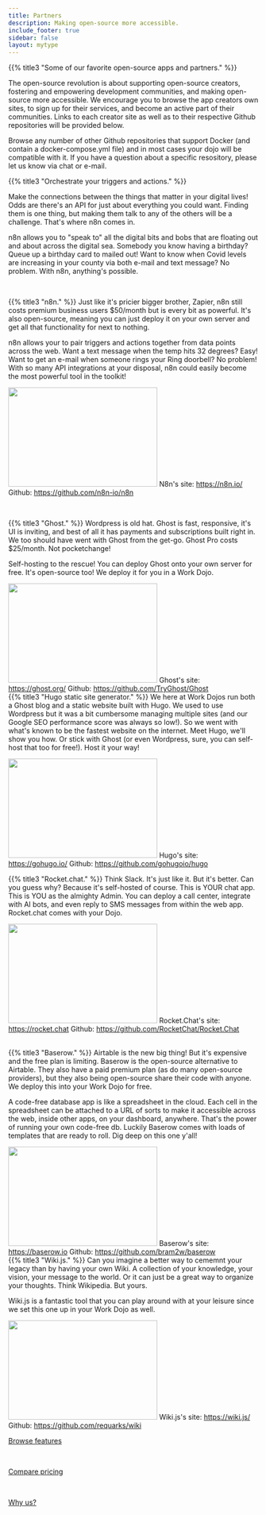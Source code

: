 ```yaml
---
title: Partners
description: Making open-source more accessible.
include_footer: true
sidebar: false
layout: mytype
---
```

{{% title3 "Some of our favorite open-source apps and partners." %}}

The open-source revolution is about supporting open-source creators, fostering and empowering development communities, and making open-source more accessible.  We encourage you to browse the app creators own sites, to sign up for their services, and become an active part of their communities.  Links to each creator site as well as to their respective Github repositories will be provided below.  

Browse any number of other Github repositories that support Docker (and contain a docker-compose.yml file) and in most cases your dojo will be compatible with it.  If you have a question about a specific resository, please let us know via chat or e-mail.


{{% title3 "Orchestrate your triggers and actions." %}}

Make the connections between the things that matter in your digital lives!  Odds are there's an API for just about everything you could want.  Finding them is one thing, but making them talk to any of the others will be a challenge.  That's where n8n comes in.

n8n allows you to "speak to" all the digital bits and bobs that are floating out and about across the digital sea.  Somebody you know having a birthday?  Queue up a birthday card to mailed out!  Want to know when Covid levels are increasing in your county via both e-mail and text message?  No problem.  With n8n, anything's possible.

<br>




{{% title3 "n8n." %}}
Just like it's pricier bigger brother, Zapier, n8n still costs premium business users $50/month but is every bit as powerful.  It's also open-source, meaning you can just deploy it on your own server and get all that functionality for next to nothing.

n8n allows your to pair triggers and actions together from data points across the web.  Want a text message when the temp hits 32 degrees?  Easy!  Want to get an e-mail when someone rings your Ring doorbell?  No problem!  With so many API integrations at your disposal, n8n could easily become the most powerful tool in the toolkit!

<img src="https://workmates.live/wp-content/uploads/2022/11/n8n-logo.png" 
     width="300" 
     height="200" />
N8n's site:  https://n8n.io/
Github:  https://github.com/n8n-io/n8n


<br>

{{% title3 "Ghost." %}}
Wordpress is old hat.  Ghost is fast, responsive, it's UI is inviting, and best of all it has payments and subscriptions built right in.  We too should have went with Ghost from the get-go.  Ghost Pro costs $25/month.  Not pocketchange!

Self-hosting to the rescue!  You can deploy Ghost onto your own server for free.  It's open-source too!  We deploy it for you in a Work Dojo.

<img src="https://workmates.live/wp-content/uploads/2022/11/ghost-black-logo.png" 
     width="300" 
     height="200" />
Ghost's site:  https://ghost.org/
Github:  https://github.com/TryGhost/Ghost
<br>
{{% title3 "Hugo static site generator." %}}
We here at Work Dojos run both a Ghost blog and a static website built with Hugo.  We used to use Wordpress but it was a bit cumbersome managing multiple sites (and our Google SEO performance score was always so low!).  So we went with what's known to be the fastest website on the internet.  Meet Hugo, we'll show you how.  Or stick with Ghost (or even Wordpress, sure, you can self-host that too for free!).  Host it your way!

<img src="https://workmates.live/wp-content/uploads/2022/11/hugo.png" 
     width="300" 
     height="200" />
Hugo's site:  https://gohugo.io/
Github:  https://github.com/gohugoio/hugo
<br>

{{% title3 "Rocket.chat." %}}
Think Slack.  It's just like it.  But it's better.  Can you guess why?  Because it's self-hosted of course.  This is YOUR chat app.  This is YOU as the almighty Admin.  You can deploy a call center, integrate with AI bots, and even reply to SMS messages from within the web app.  Rocket.chat comes with your Dojo.

<img src="/uploads/hey.webp" 
     width="300" 
     height="200" />
Rocket.Chat's site:  https://rocket.chat
Github:  https://github.com/RocketChat/Rocket.Chat        
<br>

{{% title3 "Baserow." %}}
Airtable is the new big thing!  But it's expensive and the free plan is limiting.  Baserow is the open-source alternative to Airtable.  They also have a paid premium plan (as do many open-source providers), but they also being open-source share their code with anyone.  We deploy this into your Work Dojo for free.

A code-free database app is like a spreadsheet in the cloud.  Each cell in the spreadsheet can be attached to a URL of sorts to make it accessible across the web, inside other apps, on your dashboard, anywhere.  That's the power of running your own code-free db.  Luckily Baserow comes with loads of templates that are ready to roll.  Dig deep on this one y'all!

<img src="https://workmates.live/wp-content/uploads/2022/11/baserow4.png" 
     width="300" 
     height="200" />
Baserow's site:  https://baserow.io
Github:  https://github.com/bram2w/baserow
<br>
{{% title3 "Wiki.js." %}}
Can you imagine a better way to cememnt your legacy than by having your own Wiki.  A collection of your knowledge, your vision, your message to the world.  Or it can just be a great way to organize your thoughts.  Think Wikipedia.  But yours.

Wiki.js is a fantastic tool that you can play around with at your leisure since we set this one up in your Work Dojo as well.

<img src="https://workmates.live/wp-content/uploads/2022/11/wikijs.png" 
     width="300" 
     height="200" />
Wiki.js's site:  https://wiki.js/
Github:  https://github.com/requarks/wiki
      

 <a href="https://workdojos.com/features/automation">Browse features</a> 

<br>

 <a href="https://workdojos.com/ghost">Compare pricing</a> 

 <br>

 <a href="https://workdojos.com/why">Why us?</a> 

 <br>

 